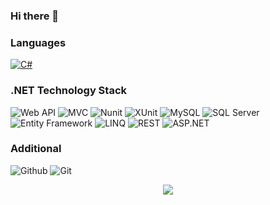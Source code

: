 ### Hi there 👋 

### Languages

[![C#](https://img.shields.io/badge/-C%23-ff69b4)](https://github.com/choicl?tab=repositories&q=&type=&language=c%23&sort=)

### .NET Technology Stack
![Web API](https://img.shields.io/badge/%20-Web%20API-success)
![MVC](https://img.shields.io/badge/%20-MVC-success)
![Nunit](https://img.shields.io/badge/%20-NUnit-success)
![XUnit](https://img.shields.io/badge/-XUnit-success)
![MySQL](https://img.shields.io/badge/-MySql-success)
![SQL Server](https://img.shields.io/badge/-SQL%20Server-success)
![Entity Framework](https://img.shields.io/badge/-Entity%20Framework-success)
![LINQ](https://img.shields.io/badge/-LINQ-success)
![REST](https://img.shields.io/badge/-REST-success)
![ASP.NET](https://img.shields.io/badge/-ASP.NET-success)

### Additional
![Github](https://img.shields.io/badge/-Github-fff?&logo=Github)
![Git](https://img.shields.io/badge/-Git-fff?&logo=Git)

<p align="center">
  <a href="https://www.linkedin.com/in/mariia-vasylchenko-4133a920a">
    <img src="https://content.linkedin.com/content/dam/me/business/en-us/amp/brand-site/v2/bg/LI-Logo.svg.original.svg" />
  </a>
</p>
